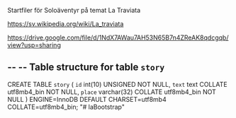 Startfiler för Soloäventyr på temat La Traviata

https://sv.wikipedia.org/wiki/La_traviata

https://drive.google.com/file/d/1NdX7AWau7AH53N65B7n4ZReAK8qdcgqb/view?usp=sharing

--
-- Table structure for table `story`
--

CREATE TABLE `story` (
  `id` int(10) UNSIGNED NOT NULL,
  `text` text COLLATE utf8mb4_bin NOT NULL,
  `place` varchar(32) COLLATE utf8mb4_bin NOT NULL
) ENGINE=InnoDB DEFAULT CHARSET=utf8mb4 COLLATE=utf8mb4_bin;
"# laBootstrap" 
